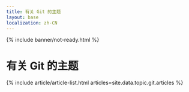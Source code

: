 ```yaml
---
title: 有关 Git 的主题
layout: base
localization: zh-CN
---
```


{% include banner/not-ready.html %}

# 有关 Git 的主题

{% include article/article-list.html 
  articles=site.data.topic.git.articles
%}

